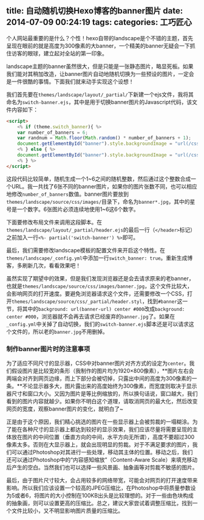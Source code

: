 title: 自动随机切换Hexo博客的banner图片
date: 2014-07-09 00:24:19
tags:
categories: 工巧匠心
---

个人网站最重要的是什么？个性！hexo自带的landscape是个不错的主题，首先呈现在眼前的就是高度为300像素的大banner，一个精美的banner无疑会一下抓住访客的眼球，建立起对全站的第一印象。

landscape主题的banner虽然很大，但是只能是一张静态图片，略显死板。如果我们能对其稍加改造，让banner图片自动地随机切换为一些预设的图片，一定会是一件很酷的事情。下面我们就来动手实现这个设想！

<!--more-->

我们首先要在`themes/landscape/layout/_partial/`下新建一个ejs文件，我将其命名为`switch-banner.ejs`，其中是用于切换banner图片的Javascript代码，该文件内容如下：

```html
<script>
    <% if (theme.switch_banner){ %>
    var number_of_banners = 6;
    var randnum = Math.floor(Math.random() * number_of_banners + 1);
    document.getElementById("banner").style.backgroundImage = "url(/css/images/banner" + randnum + ".jpg)";
    <% } else { %>
    document.getElementById("banner").style.backgroundImage = "url(/css/images/banner.jpg)";
    <% } %>
</script>
```

这段代码比较简单，随机生成一个1~6之间的随机整数，然后通过这个整数合成一个URL。我一共找了6张不同的banner图片，如果你的图片张数不同，也可以相应地修改`number_of_banners`数值。banner图片要放到`themes/landscape/source/css/images/`目录下，命名为`banner*.jpg`，其中的星号是一个数字。6张图片必须连续地使用1~6这6个数字。

下面要修改布局文件来调用这段脚本。在`themes/landscape/layout/_partial/header.ejs`的最后一行（`</header>`标记）之前加入一行`<%- partial('switch-banner') %>`即可。

最后，我们需要修改landscape模板的配置文件来开启这个特性。在`themes/landscape/_config.yml`中添加一行`switch_banner: true`。重新生成博客，多刷新几次，看看效果吧！

虽然实现了期望中的效果，但是我们发现浏览器还是会去请求原来的老banner，也就是`themes/landscape/source/css/images/banner.jpg`，这个文件比较大，会影响网页的打开速度。要避免浏览器请求这个文件，还需要修改一个CSS，打开`themes/landscape/source/css/_partial/header.styl`，找到`#banner`这一节，将其中的`background: url(banner-url) center #000`改成`background: center #000`，浏览器就不会再去请求已经废弃的`banner.jpg`了。如果在`_config.yml`中关掉了自动切换，我们的`switch-banner.ejs`脚本还是可以请求这个文件的，所以老的`banner.jpg`不用删掉。

### 制作banner图片时的注意事项

为了适应不同尺寸的显示器，CSS中对banner图片对齐方式的设定为`center`。我们假设图片是比较宽的条形（我制作的图片均为1920×800像素），**图片左右会两端会对齐到网页边缘，而上下部分会被切掉，只露出中间的高度为300像素的一条。**不论显示器多大，图片露出来的高度始终为300像素，而宽度则取决于显示器尺寸和窗口大小。又因为图片是等比例缩放的，所以换句话说，窗口越大，我们看到的图片内容就越少。如果你不明白这个道理，请取消网页的最大化，然后改变网页的宽度，观察banner图片的变化，就明白了~

正是由于这个原因，我们精心挑选的图片在一些显示器上会被剪裁的一塌糊涂。为了能在各种尺寸的显示器上都达到较好的显示效果，我们应该尽量将需要呈现的主体放在图片的中间位置（垂直方向的中间，水平方向无所谓），高度不要超过300像素太多。否则在大显示器上，就会出现明显的剪裁。对于不满足要求的图片，我们可以通过Photoshop对其进行一些处理，移动其主体的位置。移动之后，我们还可以通过Photoshop中的“内容感知缩放”（Content-Aware Scale）来填充移动后产生的空白。当然我们也可以选择一些风景画、抽象画等对剪裁不敏感的图片。

最后，由于图片尺寸较大，会占用较多的网络带宽，可能会对网页的打开速度带来影响。所以我们应该设置一个较高的JPEG压缩比，在Photoshop中将质量参数设为5或者6，将图片的大小控制在100KB出头是比较理想的。对于一些由色块构成的抽象画，则可以设置更高的压缩比。总之，建议大家尝试着调整压缩比，找到一个文件比较小，又不明显影响图片质量的压缩比。